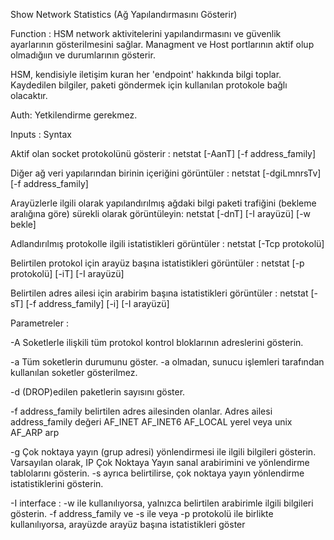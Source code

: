Show Network Statistics (Ağ Yapılandırmasını Gösterir)

Function : HSM network aktivitelerini yapılandırmasını ve güvenlik ayarlarının gösterilmesini sağlar. Managment ve Host portlarının aktif olup olmadığıın ve durumlarının gösterir. 

HSM, kendisiyle iletişim kuran her 'endpoint' hakkında bilgi toplar. Kaydedilen bilgiler, paketi göndermek için kullanılan protokole bağlı olacaktır.

Auth: Yetkilendirme gerekmez.

Inputs : Syntax

Aktif olan socket protokolünü gösterir : netstat [-AanT] [-f address_family]

Diğer ağ veri yapılarından birinin içeriğini görüntüler : netstat [-dgiLmnrsTv] [-f address_family]

Arayüzlerle ilgili olarak yapılandırılmış ağdaki bilgi paketi trafiğini (bekleme aralığına göre) sürekli olarak görüntüleyin: netstat [-dnT] [-I arayüzü] [-w bekle]

Adlandırılmış protokolle ilgili istatistikleri görüntüler : netstat [-Tcp protokolü]

Belirtilen protokol için arayüz başına istatistikleri görüntüler : netstat [-p protokolü] [-iT] [-I arayüzü]

Belirtilen adres ailesi için arabirim başına istatistikleri görüntüler : netstat [-sT] [-f address_family] [-i] [-I arayüzü]


Parametreler : 

-A                      Soketlerle ilişkili tüm protokol kontrol bloklarının adreslerini gösterin.

-a                      Tüm soketlerin durumunu göster. -a olmadan, sunucu işlemleri tarafından kullanılan soketler gösterilmez.

-d                      (DROP)edilen paketlerin sayısını göster.

-f address_family       belirtilen adres ailesinden olanlar.
                        Adres ailesi address_family değeri
                        AF_INET
                        AF_INET6
                        AF_LOCAL yerel veya unix
                        AF_ARP arp


-g                    Çok noktaya yayın (grup adresi) yönlendirmesi ile ilgili bilgileri gösterin. Varsayılan olarak, IP Çok Noktaya Yayın sanal arabirimini ve yönlendirme tablolarını gösterin. -s ayrıca belirtilirse, çok noktaya yayın yönlendirme istatistiklerini gösterin.


-I interface :        -w ile kullanılıyorsa, yalnızca belirtilen arabirimle ilgili bilgileri gösterin.
                      -f address_family ve -s ile veya -p protokolü ile birlikte kullanılıyorsa, arayüzde arayüz başına istatistikleri göster

                      





